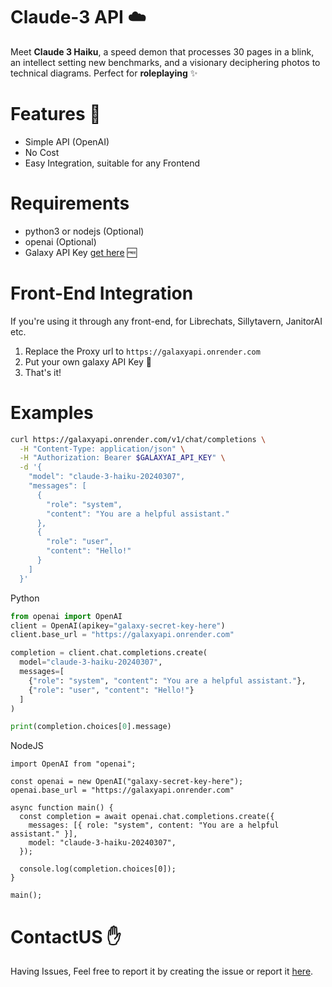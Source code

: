# Claude-3 API ☁️

Meet **Claude 3 Haiku**, a speed demon that processes 30 pages in a blink, an intellect setting new benchmarks, and a visionary deciphering photos to technical diagrams. 
Perfect for **roleplaying** ✨

# Features 🌟
- Simple API (OpenAI)
- No Cost
- Easy Integration, suitable for any Frontend

# Requirements
- python3 or nodejs (Optional)
- openai (Optional)
- Galaxy API Key [get here](https://discord.com/invite/rDfeS6Jf) 🆓

# Front-End Integration
If you're using it through any front-end, 
for Librechats, Sillytavern, JanitorAI etc.

1. Replace the Proxy url to
```https://galaxyapi.onrender.com```
2. Put your own galaxy API Key 🔐
3. That's it!

# Examples

```bash
curl https://galaxyapi.onrender.com/v1/chat/completions \
  -H "Content-Type: application/json" \
  -H "Authorization: Bearer $GALAXYAI_API_KEY" \
  -d '{
    "model": "claude-3-haiku-20240307",
    "messages": [
      {
        "role": "system",
        "content": "You are a helpful assistant."
      },
      {
        "role": "user",
        "content": "Hello!"
      }
    ]
  }'
```
Python
```python
from openai import OpenAI
client = OpenAI(apikey="galaxy-secret-key-here")
client.base_url = "https://galaxyapi.onrender.com"

completion = client.chat.completions.create(
  model="claude-3-haiku-20240307",
  messages=[
    {"role": "system", "content": "You are a helpful assistant."},
    {"role": "user", "content": "Hello!"}
  ]
)

print(completion.choices[0].message)

```

NodeJS
```node
import OpenAI from "openai";

const openai = new OpenAI("galaxy-secret-key-here");
openai.base_url = "https://galaxyapi.onrender.com"

async function main() {
  const completion = await openai.chat.completions.create({
    messages: [{ role: "system", content: "You are a helpful assistant." }],
    model: "claude-3-haiku-20240307",
  });

  console.log(completion.choices[0]);
}

main();
```
# ContactUS ✋
Having Issues, Feel free to report it by creating the issue or report it [here](https://discord.com/invite/rDfeS6Jf).
